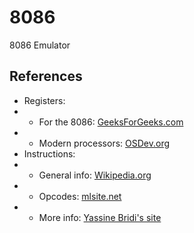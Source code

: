 # 8086
8086 Emulator


## References
- Registers:
- - For the 8086: [GeeksForGeeks.com](https://www.geeksforgeeks.org/types-of-registers-in-8086-microprocessor/)
- - Modern processors: [OSDev.org](https://wiki.osdev.org/CPU_Registers_x86)
- Instructions:
- - General info: [Wikipedia.org](https://en.wikipedia.org/wiki/X86_instruction_listings#x86_integer_instructions) 
- - Opcodes: [mlsite.net](http://www.mlsite.net/8086/)
- - More info: [Yassine Bridi's site](https://yassinebridi.github.io/asm-docs/8086_instruction_set.html)